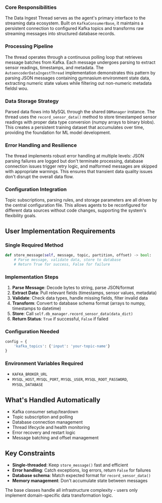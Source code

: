 ### Core Responsibilities
The Data Ingest Thread serves as the agent's primary interface to the streaming data ecosystem. Built on `KafkaConsumerBase`, it maintains a persistent connection to configured Kafka topics and transforms raw streaming messages into structured database records.

### Processing Pipeline
The thread operates through a continuous polling loop that retrieves message batches from Kafka. Each message undergoes parsing to extract sensor readings, timestamps, and metadata. The `AutoencoderDataIngestThread` implementation demonstrates this pattern by parsing JSON messages containing gymnasium environment state data, extracting numeric state values while filtering out non-numeric metadata fieldsI wou.

### Data Storage Strategy
Parsed data flows into MySQL through the shared `DBManager` instance. The thread uses the `record_sensor_data()` method to store timestamped sensor readings with proper data type conversion (numpy arrays to binary blobs). This creates a persistent training dataset that accumulates over time, providing the foundation for ML model development.

### Error Handling and Resilience
The thread implements robust error handling at multiple levels: JSON parsing failures are logged but don't terminate processing, database connection issues trigger retry logic, and malformed messages are skipped with appropriate warnings. This ensures that transient data quality issues don't disrupt the overall data flow.

### Configuration Integration
Topic subscriptions, parsing rules, and storage parameters are all driven by the central configuration file. This allows agents to be reconfigured for different data sources without code changes, supporting the system's flexibility goals.

## User Implementation Requirements

### Single Required Method
```python
def store_message(self, message, topic, partition, offset) -> bool:
    # Parse message, validate data, store to database
    # Return True for success, False for failure
```

### Implementation Steps

1. **Parse Message**: Decode bytes to string, parse JSON/format
2. **Extract Data**: Pull relevant fields (timestamps, sensor values, metadata)
3. **Validate**: Check data types, handle missing fields, filter invalid data
4. **Transform**: Convert to database schema format (arrays to numpy, timestamps to datetime)
5. **Store**: Call `self.db_manager.record_sensor_data(data_dict)`
6. **Return Status**: `True` if successful, `False` if failed

### Configuration Needed
```python
config = {
    'kafka_topics': {'input': 'your-topic-name'}
}
```

### Environment Variables Required
- `KAFKA_BROKER_URL`
- `MYSQL_HOST`, `MYSQL_PORT`, `MYSQL_USER`, `MYSQL_ROOT_PASSWORD`, `MYSQL_DATABASE`

## What's Handled Automatically

- Kafka consumer setup/teardown
- Topic subscription and polling
- Database connection management
- Thread lifecycle and health monitoring
- Error recovery and restart logic
- Message batching and offset management

## Key Constraints

- **Single-threaded**: Keep `store_message()` fast and efficient
- **Error handling**: Catch exceptions, log errors, return `False` for failures
- **Database schema**: Match expected format for `record_sensor_data()`
- **Memory management**: Don't accumulate state between messages

The base classes handle all infrastructure complexity - users only implement domain-specific data transformation logic.